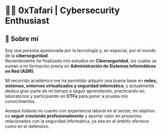 # 👨‍💻 0xTafari | Cybersecurity Enthusiast

## 👾​ Sobre mí
Soy una persona apasionada por la tecnología y, en especial, por el mundo de la **ciberseguridad**.  
Recientemente he finalizado mis estudios en **Ciberseguridad**, los cuales se suman a mi formación previa en **Administración de Sistemas Informáticos en Red (ASIR)**.  

Mi recorrido académico me ha permitido adquirir una buena base en **redes, sistemas, entornos virtualizados y seguridad informática**, y actualmente dedico gran parte de mi tiempo a seguir aprendiendo, practicando en laboratorios y participando en **CTFs** para poner a prueba mis conocimientos.  

Aunque todavía no cuento con experiencia laboral en el sector, mi objetivo es **seguir creciendo profesionalmente** y aportar valor en proyectos relacionados con la seguridad informática, ya sea en el ámbito ofensivo como en el defensivo.


<!--
**0xTafari/0xTafari** is a ✨ _special_ ✨ repository because its `README.md` (this file) appears on your GitHub profile.

Here are some ideas to get you started:

- 🔭 I’m currently working on ...
- 🌱 I’m currently learning ...
- 👯 I’m looking to collaborate on ...
- 🤔 I’m looking for help with ...
- 💬 Ask me about ...
- 📫 How to reach me: ...
- 😄 Pronouns: ...
- ⚡ Fun fact: ...
-->
